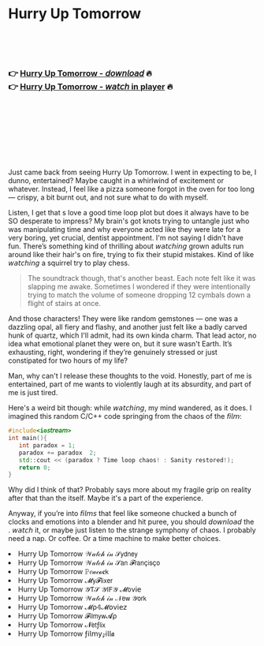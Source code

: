 <h1>Hurry Up Tomorrow</h1>

<br><br><br>

<h3>👉 <a href="https://Erics-disdeobloomning1972.github.io/wozkiouwkv/">Hurry Up Tomorrow - 𝘥𝘰𝘸𝘯𝘭𝘰𝘢𝘥</a> 🔥<br>
👉 <a href="https://Erics-disdeobloomning1972.github.io/wozkiouwkv/">Hurry Up Tomorrow - 𝘸𝘢𝘵𝘤𝘩 in player</a> 🔥
</h3>



<br><br><br><br><br><br><br>


Just came back from seeing Hurry Up Tomorrow. I went in expecting to be, I dunno, entertained? Maybe caught in a whirlwind of excitement or whatever. Instead, I feel like a pizza someone forgot in the oven for too long — crispy, a bit burnt out, and not sure what to do with myself.

Listen, I get that  s love a good time loop plot but does it always have to be SO desperate to impress? My brain's got knots trying to untangle just who was manipulating time and why everyone acted like they were late for a very boring, yet crucial, dentist appointment. I'm not saying I didn't have fun. There’s something kind of thrilling about 𝘸𝘢𝘵𝘤𝘩𝘪𝘯𝘨 grown adults run around like their hair's on fire, trying to fix their stupid mistakes. Kind of like 𝘸𝘢𝘵𝘤𝘩𝘪𝘯𝘨 a squirrel try to play chess.

> The soundtrack though, that's another beast. Each note felt like it was slapping me awake. Sometimes I wondered if they were intentionally trying to match the volume of someone dropping 12 cymbals down a flight of stairs at once.

And those characters! They were like random gemstones — one was a dazzling opal, all fiery and flashy, and another just felt like a badly carved hunk of quartz, which I'll admit, had its own kinda charm. That lead actor, no idea what emotional planet they were on, but it sure wasn't Earth. It’s exhausting, right, wondering if they’re genuinely stressed or just constipated for two hours of my life?

Man, why can't I release these thoughts to the void. Honestly, part of me is entertained, part of me wants to violently laugh at its absurdity, and part of me is just tired.

Here's a weird bit though: while 𝘸𝘢𝘵𝘤𝘩𝘪𝘯𝘨, my mind wandered, as it does. I imagined this random C/C++ code springing from the chaos of the 𝘧𝘪𝘭𝘮:

```cpp
#include<io𝘴𝘵𝘳𝘦𝘢𝘮>
int main(){ 
   int paradox = 1; 
   paradox += paradox  2; 
   std::cout << (paradox ? Time loop chaos! : Sanity restored!);
   return 0;
}
```

Why did I think of that? Probably says more about my fragile grip on reality after that   than the   itself. Maybe it's a part of the experience.

Anyway, if you’re into 𝘧𝘪𝘭𝘮𝘴 that feel like someone chucked a bunch of clocks and emotions into a blender and hit puree, you should 𝘥𝘰𝘸𝘯𝘭𝘰𝘢𝘥 the  . 𝘸𝘢𝘵𝘤𝘩 it, or maybe just listen to the strange symphony of chaos. I probably need a nap. Or coffee. Or a time machine to make better choices.

<li>Hurry Up Tomorrow 𝒲𝒶𝓉𝒸𝒽 𝒾𝓃 𝒮𝗒𝖽𝗇𝖾𝗒</li>
<li>Hurry Up Tomorrow 𝒲𝒶𝓉𝒸𝒽 𝒾𝓃 𝒮𝖺𝗇 𝓕𝗋𝖺𝗇ç𝗂𝗌ç𝗈</li>
<li>Hurry Up Tomorrow 𝙿𝑒𝒶𝒸𝓸𝐜𝗄</li>
<li>Hurry Up Tomorrow 𝓜𝗒𝓕𝗅𝗂𝗑𝖾𝗋</li>
<li>Hurry Up Tomorrow 𝒴𝖳𝒮 𝒴𝖨𝖥𝒴 𝓜𝗈ν𝗂𝖾</li>
<li>Hurry Up Tomorrow 𝒲𝒶𝓉𝒸𝒽 𝒾𝓃 𝒩𝖾𝗐 𝒴𝗈𝗋𝗄</li>
<li>Hurry Up Tomorrow 𝓜ρ𝟜𝓜𝗈ν𝗂𝖾𝗓</li>
<li>Hurry Up Tomorrow 𝓕𝗂𝗅𝗆𝗒𝗐𝓐ρ</li>
<li>Hurry Up Tomorrow 𝓝𝖾𝗍ƒ𝗅𝗂𝗑</li>
<li>Hurry Up Tomorrow ƒ𝗂𝗅𝗆𝗒𝓏𝗂𝗅𝗅𝖆</li>
